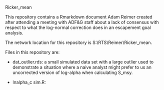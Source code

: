 Ricker_mean

This repository contains a Rmarkdown document Adam Reimer created after attending a meeting with ADF&G staff about a lack of consensus with respect to what the log-normal correction does in an escapement goal analysis.

The network location for this repository is S:\RTS\Reimer\Ricker\_mean.

Files in this repository are:

-   dat_outlier.rds: a small simulated data set with a large outlier used to demonstrate a situation where a naive analyst might prefer to us an uncorrected version of log-alpha when calculating S_msy.

-   lnalpha_c sim.R:
